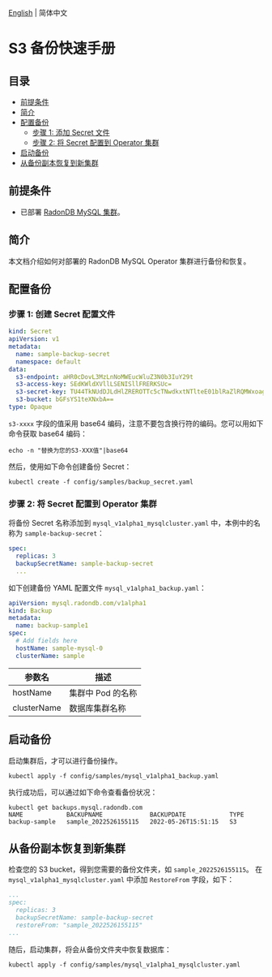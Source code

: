 [English](../en-us/backup_restoration_s3.md) | 简体中文

# S3 备份快速手册

## 目录
  - [前提条件](#前提条件)
  - [简介](#简介)
  - [配置备份](#配置备份)
    - [步骤 1: 添加 Secret 文件](#步骤-1-添加-secret-文件)
    - [步骤 2: 将 Secret 配置到 Operator 集群](#步骤-2-将-secret-配置到-operator-集群)
  - [启动备份](#启动备份)
  - [从备份副本恢复到新集群](#从备份副本恢复到新集群)

## 前提条件

* 已部署 [RadonDB MySQL 集群](./deploy_radondb-mysql_operator_on_k8s.md)。

## 简介

本文档介绍如何对部署的 RadonDB MySQL Operator 集群进行备份和恢复。

## 配置备份

### 步骤 1: 创建 Secret 配置文件
```yaml
kind: Secret
apiVersion: v1
metadata:
  name: sample-backup-secret
  namespace: default
data:
  s3-endpoint: aHR0cDovL3MzLnNoMWEucWluZ3N0b3IuY29t
  s3-access-key: SEdKWldXVllLSENISllFRERKSUc=
  s3-secret-key: TU44TkNUdDJLdHlZREROTTc5cTNwdkxtNTlteE01blRaZlRQMWxoag==
  s3-bucket: bGFsYS1teXNxbA==
type: Opaque

```
`s3-xxxx` 字段的值采用 base64 编码，注意不要包含换行符的编码。您可以用如下命令获取 base64 编码：
```
echo -n "替换为您的S3-XXX值"|base64
```
然后，使用如下命令创建备份 Secret：

```
kubectl create -f config/samples/backup_secret.yaml
```
### 步骤 2: 将 Secret 配置到 Operator 集群
将备份 Secret 名称添加到 `mysql_v1alpha1_mysqlcluster.yaml` 中，本例中的名称为 `sample-backup-secret`：

```yaml
spec:
  replicas: 3
  backupSecretName: sample-backup-secret
  ...
```
如下创建备份 YAML 配置文件 `mysql_v1alpha1_backup.yaml`：

```yaml
apiVersion: mysql.radondb.com/v1alpha1
kind: Backup
metadata:
  name: backup-sample1
spec:
  # Add fields here
  hostName: sample-mysql-0
  clusterName: sample

```
| 参数名      | 描述            |
| ----------- | --------------- |
| hostName    | 集群中 Pod 的名称 |
| clusterName | 数据库集群名称  |


##  启动备份
启动集群后，才可以进行备份操作。
```shell
kubectl apply -f config/samples/mysql_v1alpha1_backup.yaml
```
执行成功后，可以通过如下命令查看备份状况：
```
kubectl get backups.mysql.radondb.com 
NAME            BACKUPNAME             BACKUPDATE            TYPE
backup-sample   sample_2022526155115   2022-05-26T15:51:15   S3
```

## 从备份副本恢复到新集群
检查您的 S3 bucket，得到您需要的备份文件夹，如 `sample_2022526155115`。
在 `mysql_v1alpha1_mysqlcluster.yaml` 中添加 `RestoreFrom` 字段，如下：

```yaml
...
spec:
  replicas: 3
  backupSecretName: sample-backup-secret
  restoreFrom: "sample_2022526155115"
...
```
随后，启动集群，将会从备份文件夹中恢复数据库：
```shell
kubectl apply -f config/samples/mysql_v1alpha1_mysqlcluster.yaml     
```